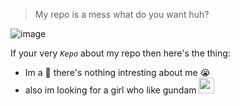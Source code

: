 > My repo is a mess what do you want huh?

 ![image](https://user-images.githubusercontent.com/59109741/175384414-56473a0c-e67e-4f89-b06a-545b83abef5c.png)

If your very *`Kepo`* about my repo then here's the thing:
- Im a :shit: there's nothing intresting about me :sob:
- also im looking for a girl who like gundam <img src="https://thumbs.gfycat.com/HighFrailIslandwhistler-max-1mb.gif" alt="" data-canonical-src="https://thumbs.gfycat.com/HighFrailIslandwhistler-max-1mb.gif" width="25" height="25" />

